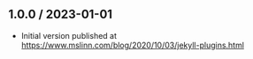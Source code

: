 ## 1.0.0 / 2023-01-01
  * Initial version published at https://www.mslinn.com/blog/2020/10/03/jekyll-plugins.html
